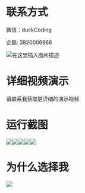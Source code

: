 # 联系方式

微信：duckCoding

企鹅: 3820006966

![在这里插入图片描述](http://upload.cxycsx.vip/91ab4bcb4f2c4c6db86365bb6d6e9c62.jpeg)

# 详细视频演示

请联系我获取更详细的演示视频

# 运行截图

![](http://www.bysj52.com/uploadfile/ueditor/image/202306/%E6%AF%95%E8%AE%BEssm599%E5%9F%BA%E4%BA%8Evue%E7%9A%84%E8%A7%86%E9%A2%91%E6%92%AD%E6%94%BE%E5%99%A8%E7%9A%84+vue%E6%AF%95%E4%B8%9A%E8%AE%BE%E8%AE%A1/3.png)![](http://www.bysj52.com/uploadfile/ueditor/image/202306/%E6%AF%95%E8%AE%BEssm599%E5%9F%BA%E4%BA%8Evue%E7%9A%84%E8%A7%86%E9%A2%91%E6%92%AD%E6%94%BE%E5%99%A8%E7%9A%84+vue%E6%AF%95%E4%B8%9A%E8%AE%BE%E8%AE%A1/2.png)![](http://www.bysj52.com/uploadfile/ueditor/image/202306/%E6%AF%95%E8%AE%BEssm599%E5%9F%BA%E4%BA%8Evue%E7%9A%84%E8%A7%86%E9%A2%91%E6%92%AD%E6%94%BE%E5%99%A8%E7%9A%84+vue%E6%AF%95%E4%B8%9A%E8%AE%BE%E8%AE%A1/1.png)![](http://www.bysj52.com/uploadfile/ueditor/image/202306/%E6%AF%95%E8%AE%BEssm599%E5%9F%BA%E4%BA%8Evue%E7%9A%84%E8%A7%86%E9%A2%91%E6%92%AD%E6%94%BE%E5%99%A8%E7%9A%84+vue%E6%AF%95%E4%B8%9A%E8%AE%BE%E8%AE%A1/5.png)![](http://www.bysj52.com/uploadfile/ueditor/image/202306/%E6%AF%95%E8%AE%BEssm599%E5%9F%BA%E4%BA%8Evue%E7%9A%84%E8%A7%86%E9%A2%91%E6%92%AD%E6%94%BE%E5%99%A8%E7%9A%84+vue%E6%AF%95%E4%B8%9A%E8%AE%BE%E8%AE%A1/4.png)

# 为什么选择我

![](http://upload.cxycsx.vip/%E7%A8%8B%E5%BA%8F%E8%AE%BE%E8%AE%A1.png)

